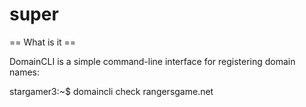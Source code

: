 # super
== What is it ==

DomainCLI is a simple command-line interface for registering domain names:

  stargamer3:~$ domaincli check rangersgame.net
  
